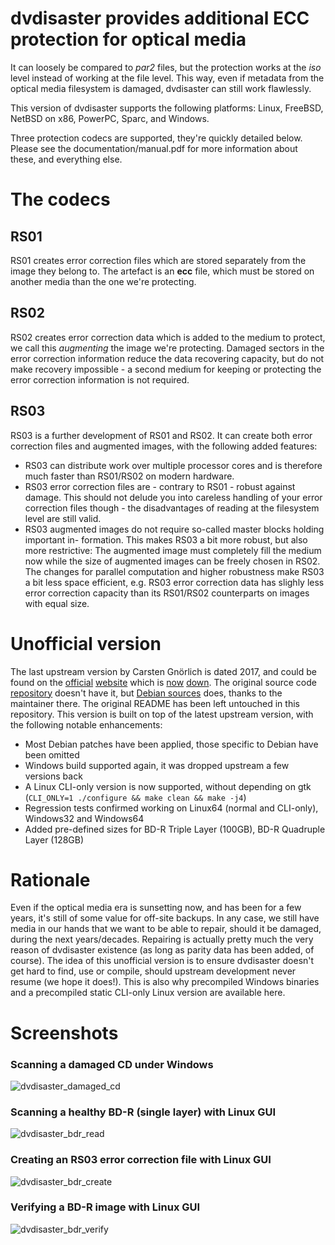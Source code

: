 # dvdisaster provides additional ECC protection for optical media

It can loosely be compared to *par2* files, but the protection works at the *iso* level instead of working at the file level. This way, even if metadata from the optical media filesystem is damaged, dvdisaster can still work flawlessly.

This version of dvdisaster supports the following platforms:
Linux, FreeBSD, NetBSD on x86, PowerPC, Sparc, and Windows.

Three protection codecs are supported, they're quickly detailed below. Please see the documentation/manual.pdf for more information about these, and everything else.

# The codecs

## RS01

RS01 creates error correction files which are stored separately from the image they
belong to. The artefact is an **ecc** file, which must be stored on another media than the one we're protecting.

## RS02

RS02 creates error correction data which is added to the medium to protect, we call this *augmenting* the image we're protecting. Damaged sectors in the error correction information reduce the data recovering capacity, but do not make recovery impossible - a second medium for keeping or protecting the error correction
information is not required.

## RS03

RS03 is a further development of RS01 and RS02. It can create both error correction files and
augmented images, with the following added features:

- RS03 can distribute work over multiple processor cores and is therefore much faster than
RS01/RS02 on modern hardware.
- RS03 error correction files are - contrary to RS01 - robust against damage. This should
not delude you into careless handling of your error correction files though - the disadvantages
of reading at the filesystem level are still valid.
- RS03 augmented images do not require so-called master blocks holding important in-
formation. This makes RS03 a bit more robust, but also more restrictive: The augmented
image must completely fill the medium now while the size of augmented images can be
freely chosen in RS02.
The changes for parallel computation and higher robustness make RS03 a bit less space efficient,
e.g. RS03 error correction data has slighly less error correction capacity than its RS01/RS02
counterparts on images with equal size.

# Unofficial version

The last upstream version by Carsten Gnörlich is dated 2017, and could be found on the [official](https://web.archive.org/web/20180428070843/http://dvdisaster.net/en/index.html) [website](https://web.archive.org/web/20180509154525/http://dvdisaster.org/en/index.html) which is [now](http://www.dvdisaster.net) [down](http://www.dvdisaster.org). The original source code [repository](https://sourceforge.net/projects/dvdisaster/files/dvdisaster) doesn't have it, but [Debian sources](https://sources.debian.org/src/dvdisaster/) does, thanks to the maintainer there.
The original README has been left untouched in this repository.
This version is built on top of the latest upstream version, with the following notable enhancements:

- Most Debian patches have been applied, those specific to Debian have been omitted
- Windows build supported again, it was dropped upstream a few versions back
- A Linux CLI-only version is now supported, without depending on gtk (`CLI_ONLY=1 ./configure && make clean && make -j4`)
- Regression tests confirmed working on Linux64 (normal and CLI-only), Windows32 and Windows64
- Added pre-defined sizes for BD-R Triple Layer (100GB), BD-R Quadruple Layer (128GB)

# Rationale

Even if the optical media era is sunsetting now, and has been for a few years, it's still of some value for off-site backups. In any case, we still have media in our hands that we want to be able to repair, should it be damaged, during the next years/decades. Repairing is actually pretty much the very reason of dvdisaster existence (as long as parity data has been added, of course).
The idea of this unofficial version is to ensure dvdisaster doesn't get hard to find, use or compile, should upstream development never resume (we hope it does!).
This is also why precompiled Windows binaries and a precompiled static CLI-only Linux version are available here.

# Screenshots

### Scanning a damaged CD under Windows

![dvdisaster_damaged_cd](https://user-images.githubusercontent.com/218502/91434313-edaaf880-e864-11ea-8e41-7b58a1e97a70.PNG)

### Scanning a healthy BD-R (single layer) with Linux GUI

![dvdisaster_bdr_read](https://user-images.githubusercontent.com/218502/91436728-fbfb1380-e868-11ea-8444-04ebc60809d8.PNG)

### Creating an RS03 error correction file with Linux GUI

![dvdisaster_bdr_create](https://user-images.githubusercontent.com/218502/91436740-00273100-e869-11ea-837a-af0d0733fe87.PNG)

### Verifying a BD-R image with Linux GUI

![dvdisaster_bdr_verify](https://user-images.githubusercontent.com/218502/91436731-fc93aa00-e868-11ea-93e6-b8c277620df7.PNG)

